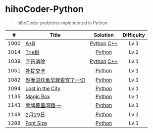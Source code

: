 # hihoCoder-Python

> hihoCoder problems implemented in Python

| # | Title | Solution | Difficulty |
|:---:| ----- |:--------:|:----------:|
|1000|[A+B](https://hihocoder.com/problemset/problem/1000) | [Python](./python/1000_A_plus_B.py) [C++](./cpp/1000_A_plus_B.cpp)|Lv.1|
|1014|[Trie树](https://hihocoder.com/problemset/problem/1014) | [Python](./python/1014_trie_tree.py)|Lv.2|
|1039|[字符消除](https://hihocoder.com/problemset/problem/1039) | [Python](./python/1039_string_eliminate.py) [C++](./cpp/1039_string_eliminate.cpp)|Lv.1|
|1051|[补提交卡](https://hihocoder.com/problemset/problem/1051) | [Python](./python/1051_submit_card.py)|Lv.1|
|1082|[然而沼跃鱼早就看穿了一切](https://hihocoder.com/problemset/problem/1082) | [Python](./python/1082_marshtomp.py)|Lv.1|
|1094|[Lost in the City](https://hihocoder.com/problemset/problem/1094) | [Python](./python/1094_lost_in_the_city.py)|Lv.1|
|1135|[Magic Box](https://hihocoder.com/problemset/problem/1135) | [Python](./python/1135_magic_box.py)|Lv.1|
|1143|[骨牌覆盖问题·一](https://hihocoder.com/problemset/problem/1143) | [Python](./python/1143_domino_cover_1.py)|Lv.1|
|1148|[2月29日](https://hihocoder.com/problemset/problem/1148) | [Python](./python/1148_February_29th.py)|Lv.1|
|1288|[Font Size](https://hihocoder.com/problemset/problem/1288) | [Python](./python/1288_font_size.py)|Lv.1|
